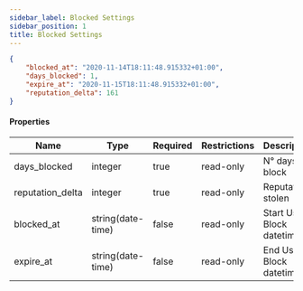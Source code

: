 ```yaml
---
sidebar_label: Blocked Settings
sidebar_position: 1
title: Blocked Settings
---
```


```json
{
    "blocked_at": "2020-11-14T18:11:48.915332+01:00",
    "days_blocked": 1,
    "expire_at": "2020-11-15T18:11:48.915332+01:00",
    "reputation_delta": 161
}

```

#### Properties

|Name|Type|Required|Restrictions|Description|
|---|---|---|---|---|
|days_blocked|integer|true|read-only|N° days of block|
|reputation_delta|integer|true|read-only|Reputation stolen|
|blocked_at|string(date-time)|false|read-only|Start User Block datetime|
|expire_at|string(date-time)|false|read-only|End User Block datetime|
